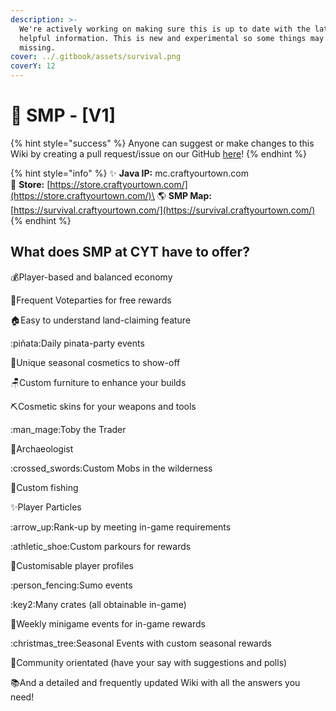 ```yaml
---
description: >-
  We're actively working on making sure this is up to date with the latest and
  helpful information. This is new and experimental so some things may be
  missing.
cover: ../.gitbook/assets/survival.png
coverY: 12
---
```


# 🏡 SMP - \[V1]



{% hint style="success" %}
Anyone can suggest or make changes to this Wiki by creating a pull request/issue on our GitHub [here](https://github.com/CraftYourTown/cyt-wiki)!
{% endhint %}

{% hint style="info" %}
✨ **Java IP:** mc.craftyourtown.com\
🌠 **Store:** [https://store.craftyourtown.com/](https://store.craftyourtown.com/)\
🌎 **SMP Map:** [https://survival.craftyourtown.com/](https://survival.craftyourtown.com/)
{% endhint %}

## **What does SMP at CYT have to offer?**

:moneybag:Player-based and balanced economy

:tada:Frequent Voteparties for free rewards

:house:Easy to understand land-claiming feature

:piñata:Daily pinata-party events

:tophat:Unique seasonal cosmetics to show-off

:chair:Custom furniture to enhance your builds

:pick:Cosmetic skins for your weapons and tools

:man\_mage:Toby the Trader

:bone:Archaeologist

:crossed\_swords:Custom Mobs in the wilderness

:dolphin:Custom fishing&#x20;

:sparkles:Player Particles

:arrow\_up:Rank-up by meeting in-game requirements

:athletic\_shoe:Custom parkours for rewards

:adult:Customisable player profiles&#x20;

:person\_fencing:Sumo events

:key2:Many crates (all obtainable in-game)

:date:Weekly minigame events for in-game rewards

:christmas\_tree:Seasonal Events with custom seasonal rewards

:handshake:Community orientated (have your say with suggestions and polls)&#x20;

:books:And a detailed and frequently updated Wiki with all the answers you need!



